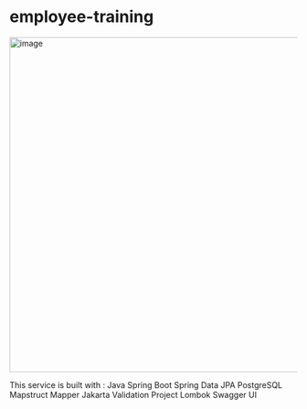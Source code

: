 # employee-training

<img width="587" alt="image" src="https://github.com/ryokuu/employee-training/assets/47828649/e7d5266a-aa26-4c53-90a5-56832b39e1cb">

This service is built with : 
Java Spring Boot
Spring Data JPA
PostgreSQL
Mapstruct Mapper
Jakarta Validation
Project Lombok
Swagger UI
